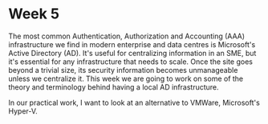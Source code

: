 # Week 5
The most common Authentication, Authorization and Accounting (AAA) infrastructure we find in modern enterprise and data centres is Microsoft's Active Directory (AD). It's useful for centralizing information in an SME, but it's essential for any infrastructure that needs to scale. Once the site goes beyond a trivial size, its security information becomes unmanageable unless we centralize it. This week we are going to work on some of the theory and terminology behind having a local AD infrastructure.

In our practical work, I want to look at an alternative to VMWare, Microsoft's Hyper-V. 